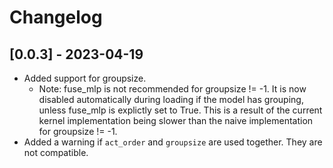 # Changelog

## [0.0.3] - 2023-04-19

- Added support for groupsize.
    - Note: fuse_mlp is not recommended for groupsize != -1.  It is now disabled automatically during loading if the model has grouping, unless fuse_mlp is explictly set to True.  This is a result of the current kernel implementation being slower than the naive implementation for groupsize != -1.
- Added a warning if `act_order` and `groupsize` are used together.  They are not compatible.